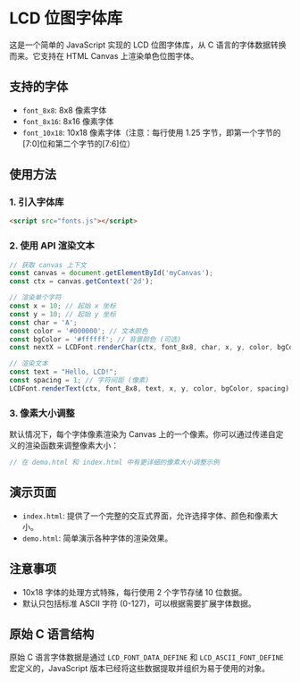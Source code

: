 # LCD 位图字体库

这是一个简单的 JavaScript 实现的 LCD 位图字体库，从 C 语言的字体数据转换而来。它支持在 HTML Canvas 上渲染单色位图字体。

## 支持的字体

- `font_8x8`: 8x8 像素字体
- `font_8x16`: 8x16 像素字体
- `font_10x18`: 10x18 像素字体（注意：每行使用 1.25 字节，即第一个字节的[7:0]位和第二个字节的[7:6]位）

## 使用方法

### 1. 引入字体库

```html
<script src="fonts.js"></script>
```

### 2. 使用 API 渲染文本

```javascript
// 获取 canvas 上下文
const canvas = document.getElementById('myCanvas');
const ctx = canvas.getContext('2d');

// 渲染单个字符
const x = 10; // 起始 x 坐标
const y = 10; // 起始 y 坐标
const char = 'A';
const color = '#000000'; // 文本颜色
const bgColor = '#ffffff'; // 背景颜色 (可选)
const nextX = LCDFont.renderChar(ctx, font_8x8, char, x, y, color, bgColor);

// 渲染文本
const text = "Hello, LCD!";
const spacing = 1; // 字符间距 (像素)
LCDFont.renderText(ctx, font_8x8, text, x, y, color, bgColor, spacing);
```

### 3. 像素大小调整

默认情况下，每个字体像素渲染为 Canvas 上的一个像素。你可以通过传递自定义的渲染函数来调整像素大小：

```javascript
// 在 demo.html 和 index.html 中有更详细的像素大小调整示例
```

## 演示页面

- `index.html`: 提供了一个完整的交互式界面，允许选择字体、颜色和像素大小。
- `demo.html`: 简单演示各种字体的渲染效果。

## 注意事项

- 10x18 字体的处理方式特殊，每行使用 2 个字节存储 10 位数据。
- 默认只包括标准 ASCII 字符 (0-127)，可以根据需要扩展字体数据。

## 原始 C 语言结构

原始 C 语言字体数据是通过 `LCD_FONT_DATA_DEFINE` 和 `LCD_ASCII_FONT_DEFINE` 宏定义的，JavaScript 版本已经将这些数据提取并组织为易于使用的对象。

